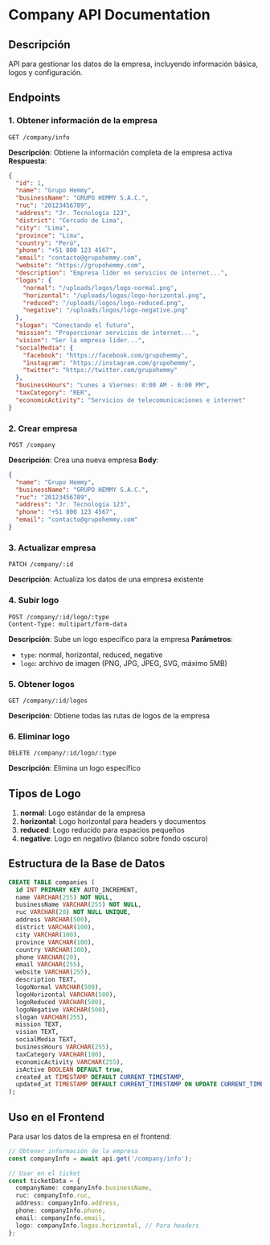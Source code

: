 # Company API Documentation

## Descripción

API para gestionar los datos de la empresa, incluyendo información básica, logos y configuración.

## Endpoints

### 1. Obtener información de la empresa

```http
GET /company/info
```

**Descripción**: Obtiene la información completa de la empresa activa
**Respuesta**:

```json
{
  "id": 1,
  "name": "Grupo Hemmy",
  "businessName": "GRUPO HEMMY S.A.C.",
  "ruc": "20123456789",
  "address": "Jr. Tecnología 123",
  "district": "Cercado de Lima",
  "city": "Lima",
  "province": "Lima",
  "country": "Perú",
  "phone": "+51 800 123 4567",
  "email": "contacto@grupohemmy.com",
  "website": "https://grupohemmy.com",
  "description": "Empresa líder en servicios de internet...",
  "logos": {
    "normal": "/uploads/logos/logo-normal.png",
    "horizontal": "/uploads/logos/logo-horizontal.png",
    "reduced": "/uploads/logos/logo-reduced.png",
    "negative": "/uploads/logos/logo-negative.png"
  },
  "slogan": "Conectando el futuro",
  "mission": "Proporcionar servicios de internet...",
  "vision": "Ser la empresa líder...",
  "socialMedia": {
    "facebook": "https://facebook.com/grupohemmy",
    "instagram": "https://instagram.com/grupohemmy",
    "twitter": "https://twitter.com/grupohemmy"
  },
  "businessHours": "Lunes a Viernes: 8:00 AM - 6:00 PM",
  "taxCategory": "RER",
  "economicActivity": "Servicios de telecomunicaciones e internet"
}
```

### 2. Crear empresa

```http
POST /company
```

**Descripción**: Crea una nueva empresa
**Body**:

```json
{
  "name": "Grupo Hemmy",
  "businessName": "GRUPO HEMMY S.A.C.",
  "ruc": "20123456789",
  "address": "Jr. Tecnología 123",
  "phone": "+51 800 123 4567",
  "email": "contacto@grupohemmy.com"
}
```

### 3. Actualizar empresa

```http
PATCH /company/:id
```

**Descripción**: Actualiza los datos de una empresa existente

### 4. Subir logo

```http
POST /company/:id/logo/:type
Content-Type: multipart/form-data
```

**Descripción**: Sube un logo específico para la empresa
**Parámetros**:

- `type`: normal, horizontal, reduced, negative
- `logo`: archivo de imagen (PNG, JPG, JPEG, SVG, máximo 5MB)

### 5. Obtener logos

```http
GET /company/:id/logos
```

**Descripción**: Obtiene todas las rutas de logos de la empresa

### 6. Eliminar logo

```http
DELETE /company/:id/logo/:type
```

**Descripción**: Elimina un logo específico

## Tipos de Logo

1. **normal**: Logo estándar de la empresa
2. **horizontal**: Logo horizontal para headers y documentos
3. **reduced**: Logo reducido para espacios pequeños
4. **negative**: Logo en negativo (blanco sobre fondo oscuro)

## Estructura de la Base de Datos

```sql
CREATE TABLE companies (
  id INT PRIMARY KEY AUTO_INCREMENT,
  name VARCHAR(255) NOT NULL,
  businessName VARCHAR(255) NOT NULL,
  ruc VARCHAR(20) NOT NULL UNIQUE,
  address VARCHAR(500),
  district VARCHAR(100),
  city VARCHAR(100),
  province VARCHAR(100),
  country VARCHAR(100),
  phone VARCHAR(20),
  email VARCHAR(255),
  website VARCHAR(255),
  description TEXT,
  logoNormal VARCHAR(500),
  logoHorizontal VARCHAR(500),
  logoReduced VARCHAR(500),
  logoNegative VARCHAR(500),
  slogan VARCHAR(255),
  mission TEXT,
  vision TEXT,
  socialMedia TEXT,
  businessHours VARCHAR(255),
  taxCategory VARCHAR(100),
  economicActivity VARCHAR(255),
  isActive BOOLEAN DEFAULT true,
  created_at TIMESTAMP DEFAULT CURRENT_TIMESTAMP,
  updated_at TIMESTAMP DEFAULT CURRENT_TIMESTAMP ON UPDATE CURRENT_TIMESTAMP
);
```

## Uso en el Frontend

Para usar los datos de la empresa en el frontend:

```typescript
// Obtener información de la empresa
const companyInfo = await api.get('/company/info');

// Usar en el ticket
const ticketData = {
  companyName: companyInfo.businessName,
  ruc: companyInfo.ruc,
  address: companyInfo.address,
  phone: companyInfo.phone,
  email: companyInfo.email,
  logo: companyInfo.logos.horizontal, // Para headers
};
```
